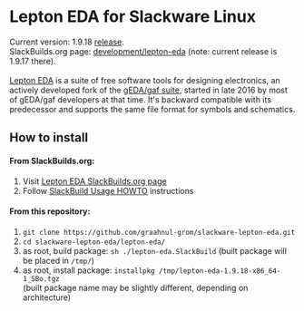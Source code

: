 Lepton EDA for Slackware Linux
==============================

Current version: 1.9.18 [release](https://github.com/lepton-eda/lepton-eda/releases/tag/1.9.18-20220529).
<br />
SlackBuilds.org page: [development/lepton-eda](https://slackbuilds.org/repository/15.0/development/lepton-eda/)
(note: current release is 1.9.17 there).
<br />
<br />
[Lepton EDA](https://github.com/lepton-eda/lepton-eda)
is a suite of free software tools for designing electronics,
an actively developed fork of the
[gEDA/gaf suite](http://www.geda-project.org),
started in late 2016 by most of gEDA/gaf developers at that time.
It's backward compatible with its predecessor and
supports the same file format for symbols and schematics.


How to install
--------------

#### From SlackBuilds.org:

1. Visit [Lepton EDA SlackBuilds.org page](https://slackbuilds.org/repository/15.0/development/lepton-eda/)
2. Follow [SlackBuild Usage HOWTO](https://slackbuilds.org/howto/) instructions

#### From this repository:

1. `git clone https://github.com/graahnul-grom/slackware-lepton-eda.git`
2. `cd slackware-lepton-eda/lepton-eda/`
3. as root, build package: `sh ./lepton-eda.SlackBuild` (built package will be placed in `/tmp/`)
4. as root, install package: `installpkg /tmp/lepton-eda-1.9.18-x86_64-1_SBo.tgz`<br />
(built package name may be slightly different, depending on architecture)

